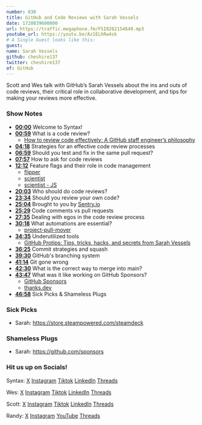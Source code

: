 ```yaml
---
number: 830
title: GitHub and Code Reviews with Sarah Vessels
date: 1728039600000
url: https://traffic.megaphone.fm/FSI8262154649.mp3
youtube_url: https://youtu.be/Az1ELhRw4sk
# A Single Guest looks like this: 
guest: 
name: Sarah Vessels
github: cheshire137
twitter: cheshire137
of: GitHub
---
```


Scott and Wes talk with GitHub’s Sarah Vessels about the ins and outs of code reviews, their critical role in collaborative development, and tips for making your reviews more effective.

### Show Notes

* **[00:00](#t=00:00)** Welcome to Syntax!
* **[00:59](#t=00:59)** What is a code review?  
  * [How to review code effectively: A GitHub staff engineer’s philosophy](https://github.blog/developer-skills/github/how-to-review-code-effectively-a-github-staff-engineers-philosophy/)
* **[04:18](#t=04:18)** Strategies for an effective code review processes
* **[06:59](#t=06:59)** Should you test and fix in the same pull request?
* **[07:57](#t=07:57)** How to ask for code reviews
* **[12:12](#t=12:12)** Feature flags and their role in code management  
  * [flipper](https://github.com/flippercloud/flipper)  
  * [scientist](https://github.com/github/scientist)  
  * [scientist - JS](https://github.com/fightmegg/scientist)
* **[20:03](#t=20:03)** Who should do code reviews?
* **[23:34](#t=23:34)** Should you review your own code?
* **[25:04](#t=25:04)** Brought to you by [Sentry.io](https://sentry.io)
* **[25:29](#t=25:29)** Code comments vs pull requests
* **[27:35](#t=27:35)** Dealing with egos in the code review process
* **[30:18](#t=30:18)** What automations are essential?  
  * [project-pull-mover](https://github.com/cheshire137/project-pull-mover)
* **[34:35](#t=34:35)** Underutilized tools  
  * [GitHub Protips: Tips, tricks, hacks, and secrets from Sarah Vessels](https://github.blog/developer-skills/github/github-protips-tips-tricks-hacks-and-secrets-from-sarah-vessels/)
* **[36:25](#t=36:25)** Commit strategies and squash
* **[39:30](#t=39:30)** GitHub's branching system
* **[41:14](#t=41:14)** Git gone wrong
* **[42:30](#t=42:30)** What is the correct way to merge into main?
* **[43:47](#t=43:47)** What was it like working on GitHub Sponsors?  
  * [GitHub Sponsors](https://github.com/sponsors)  
  * [thanks.dev](https://thanks.dev/home)
* **[46:58](#t=46:58)** Sick Picks & Shameless Plugs

### Sick Picks

- Sarah: https://store.steampowered.com/steamdeck

### Shameless Plugs

- Sarah: https://github.com/sponsors

### Hit us up on Socials!

Syntax: [X](https://twitter.com/syntaxfm) [Instagram](https://www.instagram.com/syntax_fm/) [Tiktok](https://www.tiktok.com/@syntaxfm) [LinkedIn](https://www.linkedin.com/company/96077407/admin/feed/posts/) [Threads](https://www.threads.net/@syntax_fm)

Wes: [X](https://twitter.com/wesbos) [Instagram](https://www.instagram.com/wesbos/) [Tiktok](https://www.tiktok.com/@wesbos) [LinkedIn](https://www.linkedin.com/in/wesbos/) [Threads](https://www.threads.net/@wesbos)

Scott: [X](https://twitter.com/stolinski) [Instagram](https://www.instagram.com/stolinski/) [Tiktok](https://www.tiktok.com/@stolinski) [LinkedIn](https://www.linkedin.com/in/stolinski/) [Threads](https://www.threads.net/@stolinski)

Randy: [X](https://twitter.com/randyrektor) [Instagram](https://www.instagram.com/randyrektor/) [YouTube](https://www.youtube.com/@randyrektor) [Threads](https://www.threads.net/@randyrektor)